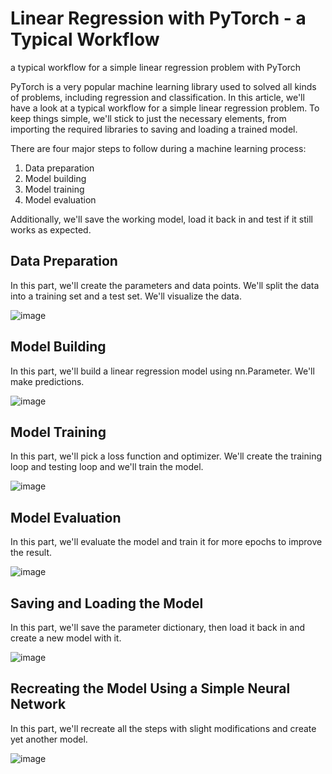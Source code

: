 # Linear Regression with PyTorch - a Typical Workflow
a typical workflow for a simple linear regression problem with PyTorch

PyTorch is a very popular machine learning library used to solved all kinds of problems, including regression and classification. In this article, we'll have a look at a typical workflow for a simple linear regression problem. To keep things simple, we'll stick to just the necessary elements, from importing the required libraries to saving and loading a trained model.

There are four major steps to follow during a machine learning process:

1. Data preparation
2. Model building
3. Model training
4. Model evaluation
   
Additionally, we'll save the working model, load it back in and test if it still works as expected.

## Data Preparation
In this part, we'll create the parameters and data points. We'll split the data into a training set and a test set. We'll visualize the data.

![image](https://github.com/user-attachments/assets/982aaed7-69d7-4310-b018-91a1a9a62319)

## Model Building
In this part, we'll build a linear regression model using nn.Parameter. We'll make predictions. 

![image](https://github.com/user-attachments/assets/7ff1d8e6-9545-49d7-94dc-a21356c20a71)

## Model Training
In this part, we'll pick a loss function and optimizer. We'll create the training loop and testing loop and we'll train the model.

![image](https://github.com/user-attachments/assets/f80daf3b-0138-4040-ba49-7d379f0e5ae0)

## Model Evaluation
In this part, we'll evaluate the model and train it for more epochs to improve the result.

![image](https://github.com/user-attachments/assets/2b6b5486-a1b8-499d-91fc-5d939be84ffa)

## Saving and Loading the Model
In this part, we'll save the parameter dictionary, then load it back in and create a new model with it.

![image](https://github.com/user-attachments/assets/72b10428-6b7e-4914-94a5-597a29e210b1)

## Recreating the Model Using a Simple Neural Network
In this part, we'll recreate all the steps with slight modifications and create yet another model.

![image](https://github.com/user-attachments/assets/1f018d4b-2089-4cb4-ac78-087cb6001253)


